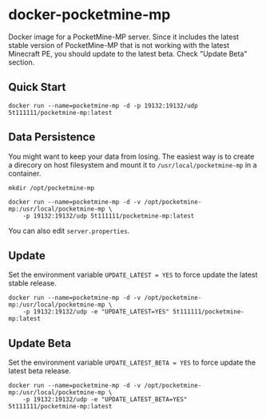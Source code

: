docker-pocketmine-mp
====================

Docker image for a PocketMine-MP server.
Since it includes the latest stable version of PocketMine-MP that is not working with the latest Minecraft PE, you should update to the latest beta. Check "Update Beta" section.

Quick Start
--------------------

```
docker run --name=pocketmine-mp -d -p 19132:19132/udp 5t111111/pocketmine-mp:latest
```

Data Persistence
--------------------

You might want to keep your data from losing.
The easiest way is to create a direcory on host filesystem and mount it to `/usr/local/pocketmine-mp` in a container.

```
mkdir /opt/pocketmine-mp
```

```
docker run --name=pocketmine-mp -d -v /opt/pocketmine-mp:/usr/local/pocketmine-mp \
    -p 19132:19132/udp 5t111111/pocketmine-mp:latest
```

You can also edit `server.properties`. 

Update
--------------------

Set the environment variable `UPDATE_LATEST = YES` to force update the latest stable release.

```
docker run --name=pocketmine-mp -d -v /opt/pocketmine-mp:/usr/local/pocketmine-mp \
    -p 19132:19132/udp -e "UPDATE_LATEST=YES" 5t111111/pocketmine-mp:latest
```

Update Beta
--------------------

Set the environment variable `UPDATE_LATEST_BETA = YES` to force update the latest beta release.

```
docker run --name=pocketmine-mp -d -v /opt/pocketmine-mp:/usr/local/pocketmine-mp \
    -p 19132:19132/udp -e "UPDATE_LATEST_BETA=YES" 5t111111/pocketmine-mp:latest
```
